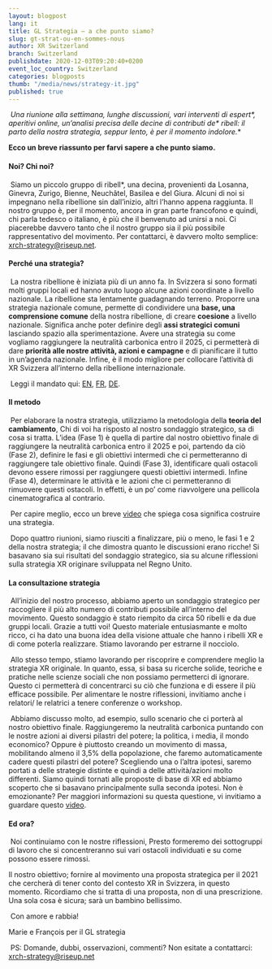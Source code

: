 ```yaml
---
layout: blogpost
lang: it
title: GL Strategia – a che punto siamo?
slug: gt-strat-ou-en-sommes-nous
author: XR Switzerland
branch: Switzerland
publishdate: 2020-12-03T09:20:40+0200
event_loc_country: Switzerland
categories: blogposts
thumb: "/media/news/strategy-it.jpg"
published: true
---
```

 **Una riunione alla settimana, lunghe discussioni, vari interventi di espert\*, aperitivi online, un’analisi precisa delle decine di contributi de\* ribell*: il parto della nostra strategia, seppur lento, è per il momento indolore.**

**Ecco un breve riassunto per farvi sapere a che punto siamo.**

#### Noi? Chi noi?

 Siamo un piccolo gruppo di ribell*, una decina, provenienti da Losanna, Ginevra, Zurigo, Bienne, Neuchâtel, Basilea e del Giura. Alcuni di noi si impegnano nella ribellione sin dall’inizio, altri l’hanno appena raggiunta. Il nostro gruppo è, per il momento, ancora in gran parte francofono e quindi, chi parla tedesco o italiano, è più che il benvenuto ad unirsi a noi. Ci piacerebbe davvero tanto che il nostro gruppo sia il più possibile rappresentativo del movimento. Per contattarci, è davvero molto semplice: xrch-strategy@riseup.net.

#### Perché una strategia?

 La nostra ribellione è iniziata più di un anno fa. In Svizzera si sono formati molti gruppi locali ed hanno avuto luogo alcune azioni coordinate a livello nazionale. La ribellione sta lentamente guadagnando terreno. Proporre una strategia nazionale comune, permette di condividere una **base, una comprensione comune** della nostra ribellione, di creare **coesione** a livello nazionale. Significa anche poter definire degli **assi strategici comuni** lasciando spazio alla sperimentazione. Avere una strategia su come vogliamo raggiungere la neutralità carbonica entro il 2025, ci permetterà di dare **priorità alle nostre attività, azioni e campagne** e di pianificare il tutto in un’agenda nazionale. Infine, è il modo migliore per collocare l’attività di XR Svizzera all’interno della ribellione internazionale.

 Leggi il mandato qui: [EN](https://drive.google.com/file/d/1M8Lw8z4-F8P2E3tyboM5q5Wumrr0jPCi/view?usp=sharing), [FR](https://drive.google.com/file/d/1eB_L6T9ioCDNBUuB3LorffTxzr5kLurl/view?usp=sharing), [DE](https://drive.google.com/file/d/1VKlwMUMBwQ-rOT-r7XqXcO_9kSHXrYND/view?usp=sharing).

#### Il metodo

 Per elaborare la nostra strategia, utilizziamo la metodologia della **teoria del cambiamento**, Chi di voi ha risposto al nostro sondaggio strategico, sa di cosa si tratta. L’idea (Fase 1) è quella di partire dal nostro obiettivo finale di raggiungere la neutralità carbonica entro il 2025 e poi, partendo da ciò (Fase 2), definire le fasi e gli obiettivi intermedi che ci permetteranno di raggiungere tale obiettivo finale. Quindi (Fase 3), identificare quali ostacoli devono essere rimossi per raggiungere questi obiettivi intermedi. Infine (Fase 4), determinare le attività e le azioni che ci permetteranno di rimuovere questi ostacoli. In effetti, è un po’ come riavvolgere una pellicola cinematografica al contrario.

 Per capire meglio, ecco un breve [video](https://www.youtube.com/watch?v=HHiKqmkjLwY) che spiega cosa significa costruire una strategia.

 Dopo quattro riunioni, siamo riusciti a finalizzare, più o meno, le fasi 1 e 2 della nostra strategia; il che dimostra quanto le discussioni erano ricche! Si basavano sia sui risultati del sondaggio strategico, sia su alcune riflessioni sulla strategia XR originare sviluppata nel Regno Unito.

#### La consultazione strategia

 All’inizio del nostro processo, abbiamo aperto un sondaggio strategico per raccogliere il più alto numero di contributi possibile all’interno del movimento. Questo sondaggio è stato riempito da circa 50 ribelli e da due gruppi locali. Grazie a tutti voi! Questo materiale entusiasmante e molto ricco, ci ha dato una buona idea della visione attuale che hanno i ribelli XR e di come poterla realizzare. Stiamo lavorando per estrarne il nocciolo.

 Allo stesso tempo, stiamo lavorando per riscoprire e comprendere meglio la strategia XR originale. In quanto, essa, si basa su ricerche solide, teoriche e pratiche nelle scienze sociali che non possiamo permetterci di ignorare. Questo ci permetterà di concentrarci su ciò che funziona e di essere il più efficace possibile. Per alimentare le nostre riflessioni, invitiamo anche i relatori/ le relatrici a tenere conferenze o workshop.

 Abbiamo discusso molto, ad esempio, sullo scenario che ci porterà al nostro obiettivo finale. Raggiungeremo la neutralità carbonica puntando con le nostre azioni ai diversi pilastri del potere; la politica, i media, il mondo economico? Oppure è piuttosto creando un movimento di massa, mobilitando almeno il 3,5% della popolazione, che faremo automaticamente cadere questi pilastri del potere? Scegliendo una o l’altra ipotesi, saremo portati a delle strategie distinte e quindi a delle attività/azioni molto differenti. Siamo quindi tornati alle proposte di base di XR ed abbiamo scoperto che si basavano principalmente sulla seconda ipotesi. Non è emozionante? Per maggiori informazioni su questa questione, vi invitiamo a guardare questo [video](https://www.youtube.com/watch?v=Mmr_0Dq6Hws).

#### Ed ora?

 Noi continuiamo con le nostre riflessioni, Presto formeremo dei sottogruppi di lavoro che si concentreranno sui vari ostacoli individuati e su come possono essere rimossi.

Il nostro obiettivo; fornire al movimento una proposta strategica per il 2021 che cercherà di tener conto del contesto XR in Svizzera, in questo momento. Ricordiamo che si tratta di una proposta, non di una prescrizione. Una sola cosa è sicura; sarà un bambino bellissimo.

 Con amore e rabbia!

Marie e François per il GL strategia

 PS: Domande, dubbi, osservazioni, commenti? Non esitate a contattarci: [xrch-strategy@riseup.net](mailto:xrch-strategy@riseup.net)
